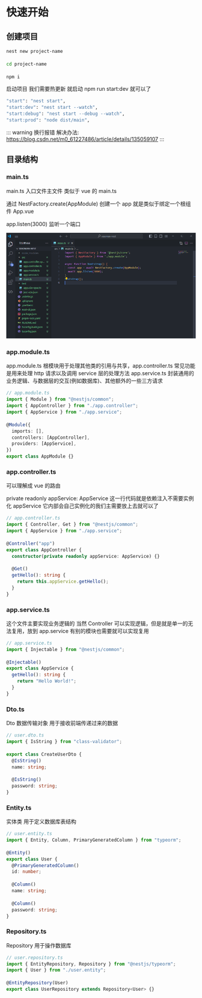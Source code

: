 # 快速开始

## 创建项目

```bash
nest new project-name

cd project-name

npm i
```

启动项目 我们需要热更新 就启动 npm run start:dev 就可以了

```bash
"start": "nest start",
"start:dev": "nest start --watch",
"start:debug": "nest start --debug --watch",
"start:prod": "node dist/main",
```
::: warning 换行报错
解决办法: <https://blog.csdn.net/m0_61227486/article/details/135059107>
:::
## 目录结构

### main.ts

main.ts 入口文件主文件 类似于 vue 的 main.ts

通过 NestFactory.create(AppModule) 创建一个 app 就是类似于绑定一个根组件 App.vue

app.listen(3000) 监听一个端口

![alt text](img/image-1.png)

### app.module.ts

app.module.ts 根模块用于处理其他类的引用与共享，app.controller.ts 常见功能是用来处理 http 请求以及调用 service 层的处理方法 app.service.ts 封装通用的业务逻辑、与数据层的交互(例如数据库)、其他额外的一些三方请求

```ts
// app.module.ts
import { Module } from "@nestjs/common";
import { AppController } from "./app.controller";
import { AppService } from "./app.service";

@Module({
  imports: [],
  controllers: [AppController],
  providers: [AppService],
})
export class AppModule {}
```

### app.controller.ts

可以理解成 vue 的路由

private readonly appService: AppService 这一行代码就是依赖注入不需要实例化 appService 它内部会自己实例化的我们主需要放上去就可以了

```ts
// app.controller.ts
import { Controller, Get } from "@nestjs/common";
import { AppService } from "./app.service";

@Controller("app")
export class AppController {
  constructor(private readonly appService: AppService) {}

  @Get()
  getHello(): string {
    return this.appService.getHello();
  }
}
```

### app.service.ts

这个文件主要实现业务逻辑的 当然 Controller 可以实现逻辑，但是就是单一的无法复用，放到 app.service 有别的模块也需要就可以实现复用

```ts
// app.service.ts
import { Injectable } from "@nestjs/common";

@Injectable()
export class AppService {
  getHello(): string {
    return "Hello World!";
  }
}
```

### Dto.ts

Dto 数据传输对象 用于接收前端传递过来的数据

```ts
// user.dto.ts
import { IsString } from "class-validator";

export class CreateUserDto {
  @IsString()
  name: string;

  @IsString()
  password: string;
}
```

### Entity.ts

实体类 用于定义数据库表结构

```ts
// user.entity.ts
import { Entity, Column, PrimaryGeneratedColumn } from "typeorm";

@Entity()
export class User {
  @PrimaryGeneratedColumn()
  id: number;

  @Column()
  name: string;

  @Column()
  password: string;
}
```

### Repository.ts

Repository 用于操作数据库

```ts
// user.repository.ts
import { EntityRepository, Repository } from "@nestjs/typeorm";
import { User } from "./user.entity";

@EntityRepository(User)
export class UserRepository extends Repository<User> {}
```
